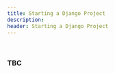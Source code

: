 ```yaml
---
title: Starting a Django Project
description: 
header: Starting a Django Project
---
```


&nbsp;

### TBC
